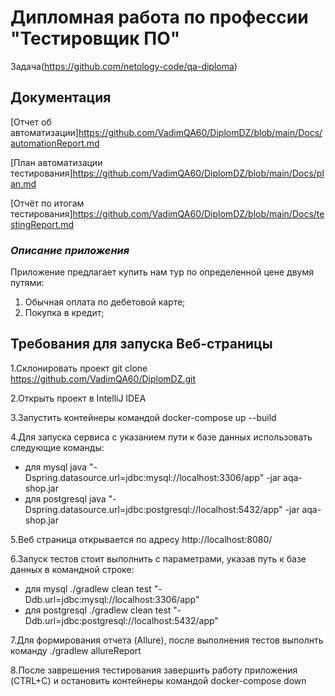 # **Дипломная работа по профессии "Тестировщик ПО"**

Задача(https://github.com/netology-code/qa-diploma)

## **Документация**

[Отчет об автоматизации]https://github.com/VadimQA60/DiplomDZ/blob/main/Docs/automationReport.md

[План автоматизации тестирования]https://github.com/VadimQA60/DiplomDZ/blob/main/Docs/plan.md

[Отчёт по итогам тестирования]https://github.com/VadimQA60/DiplomDZ/blob/main/Docs/testingReport.md

### _Описание приложения_

Приложение предлагает купить нам тур по определенной цене двумя путями:

1) Обычная оплата по дебетовой карте;
2) Покупка в кредит;

## **Требования для запуска Веб-страницы**

1.Склонировать проект git clone https://github.com/VadimQA60/DiplomDZ.git

2.Открыть проект в IntelliJ IDEA

3.Запустить контейнеры командой docker-compose up --build

4.Для запуска сервиса с указанием пути к базе данных использовать следующие команды:

* для mysql java "-Dspring.datasource.url=jdbc:mysql://localhost:3306/app" -jar aqa-shop.jar
* для postgresql java "-Dspring.datasource.url=jdbc:postgresql://localhost:5432/app" -jar aqa-shop.jar

5.Веб страница открывается по адресу http://localhost:8080/

6.Запуск тестов стоит выполнить с параметрами, указав путь к базе данных в командной строке:

* для mysql ./gradlew clean test "-Ddb.url=jdbc:mysql://localhost:3306/app"
* для postgresql ./gradlew clean test "-Ddb.url=jdbc:postgresql://localhost:5432/app"

7.Для формирования отчета (Allure), после выполнения тестов выполнть команду ./gradlew allureReport

8.После заврешения тестирования завершить работу приложения (CTRL+C) и остановить контейнеры командой docker-compose
down